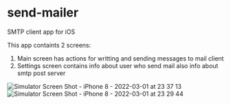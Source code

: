 # send-mailer
SMTP client app for iOS

This app containts 2 screens: 
1) Main screen has actions for writting and sending messages to mail client
2) Settings screen contains info about user who send mail also info about smtp post server

![Simulator Screen Shot - iPhone 8 - 2022-03-01 at 23 37 13](https://user-images.githubusercontent.com/54187575/156245318-8d297b47-5d56-4331-a56d-402d10cd6b4a.png)
![Simulator Screen Shot - iPhone 8 - 2022-03-01 at 23 29 44](https://user-images.githubusercontent.com/54187575/156245322-d7ad08ec-61a6-4b9a-8e39-59293e060c4d.png)
